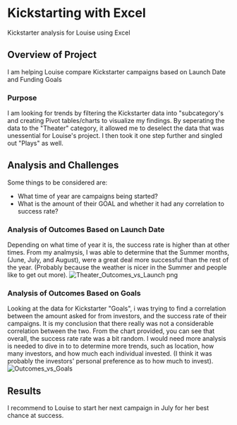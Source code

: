 # Kickstarting with Excel
Kickstarter analysis for Louise using Excel
## Overview of Project
I am helping Louise compare Kickstarter campaigns based on Launch Date and Funding Goals
### Purpose
I am looking for trends by filtering the Kickstarter data into "subcategory's and creating Pivot tables/charts to visualize my findings. By seperating the data to the "Theater" category, it allowed me to deselect the data that was unessential for Louise's project. I then took it one step further and singled out "Plays" as well.
## Analysis and Challenges
Some things to be considered are:
- What time of year are campaigns being started?
- What is the amount of their GOAL and whether it had any correlation to success rate?
### Analysis of Outcomes Based on Launch Date
Depending on what time of year it is, the success rate is higher than at other times. From my analmysis, I was able to determine that the Summer months, (June, July, and August), were a great deal more successful than the rest of the year. (Probably because the weather is nicer in the Summer and people like to get out more).
![Theater_Outcomes_vs_Launch png](https://user-images.githubusercontent.com/79877349/111838805-1523ea00-88b7-11eb-8733-2c3c17cb71ae.png)
### Analysis of Outcomes Based on Goals
Looking at the data for Kickstarter "Goals", i was trying to find a correlation between the amount asked for from investors, and the success rate of their campaigns. It is my conclusion that there really was not a considerable correlation between the two. From the chart provided, you can see that overall, the success rate rate was a bit random. I would need more analysis is needed to dive in to to determine more trends, such as location, how many investors, and how much each individual invested. (I think it was probably the investors' personal preference as to how much to invest).
![Outcomes_vs_Goals](https://user-images.githubusercontent.com/79877349/111839751-87e19500-88b8-11eb-834b-ae0c9f1a35a2.png)
## Results


I recommend to Louise to start her next campaign in July for her best chance at success. 
